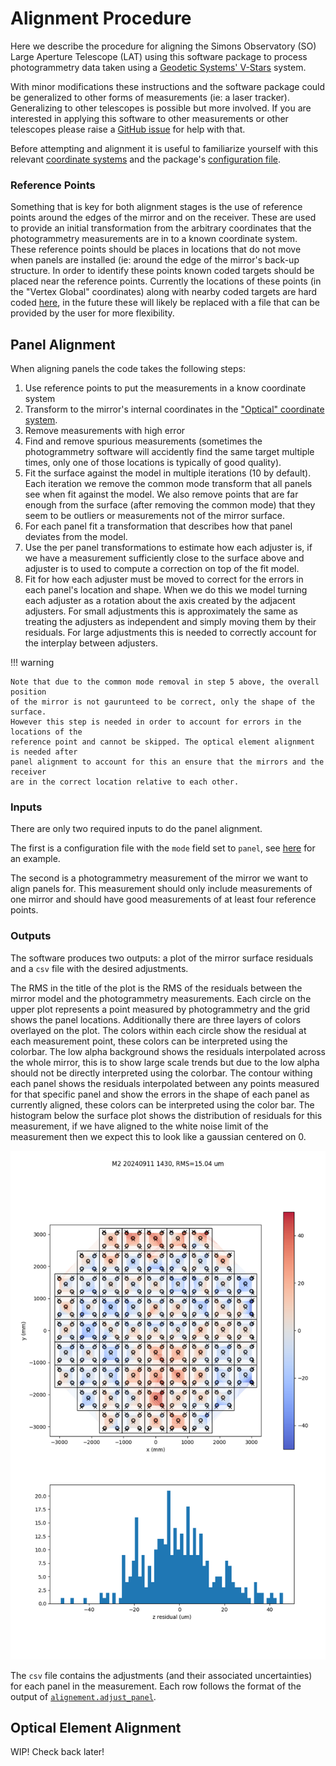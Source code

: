 # Alignment Procedure

Here we describe the procedure for aligning the Simons Observatory (SO)
Large Aperture Telescope (LAT) using this software package to process
photogrammetry data taken using a [Geodetic Systems' V-Stars](https://www.geodetic.com/v-stars/) system.

With minor modifications these instructions and the software package could be generalized to other forms
of measurements (ie: a laser tracker). Generalizing to other telescopes is possible but more involved.
If you are interested in applying this software to other measurements or other telescopes please raise a
[GitHub issue](https://github.com/simonsobs/LAT_Alignment/issues) for help with that.

Before attempting and alignment it is useful to familiarize yourself with this relevant
[coordinate systems](https://simonsobs.github.io/LAT_Alignment/latest/coordinate_systems/)
and the package's [configuration file](https://simonsobs.github.io/LAT_Alignment/latest/config_file/).

### Reference Points

Something that is key for both alignment stages is the use of reference points
around the edges of the mirror and on the receiver.
These are used to provide an initial transformation from the arbitrary coordinates
that the photogrammetry measurements are in to a known coordinate system.
These reference points should be places in locations that do not move when panels are
installed (ie: around the edge of the mirror's back-up structure.
In order to identify these points known coded targets should be placed near the reference points.
Currently the locations of these points (in the "Vertex Global" coordinates) along with nearby
coded targets are hard coded [here](https://github.com/simonsobs/LAT_Alignment/blob/415d5ccad4d16aaf2ca267c21f762bf62b612ca4/lat_alignment/transforms.py#L28-L41),
in the future these will likely be replaced with a file that can be provided by the user for more flexibility.

## Panel Alignment

When aligning panels the code takes the following steps:

1. Use reference points to put the measurements in a know coordinate system
2. Transform to the mirror's internal coordinates in the ["Optical" coordinate system](https://simonsobs.github.io/LAT_Alignment/latest/coordinate_systems/#optical-coordinate-systems).
3. Remove measurements with high error
4. Find and remove spurious measurements (sometimes the photogrammetry software will accidently find the same target multiple times, only one of those locations is typically of good quality).
5. Fit the surface against the model in multiple iterations (10 by default). Each iteration we remove the common mode transform that all panels see when fit against the model. We also remove points that are far enough from the surface (after removing the common mode) that they seem to be outliers or measurements not of the mirror surface.
6. For each panel fit a transformation that describes how that panel deviates from the model.
7. Use the per panel transformations to estimate how each adjuster is, if we have a measurement sufficiently close to the surface above and adjuster is to used to compute a correction on top of the fit model.
8. Fit for how each adjuster must be moved to correct for the errors in each panel's location and shape. When we do this we model turning each adjuster as a rotation about the axis created by the adjacent adjusters. For small adjustments this is approximately the same as treating the adjusters as independent and simply moving them by their residuals. For large adjustments this is needed to correctly account for the interplay between adjusters.

!!! warning

    Note that due to the common mode removal in step 5 above, the overall position
    of the mirror is not gaurunteed to be correct, only the shape of the surface.
    However this step is needed in order to account for errors in the locations of the
    reference point and cannot be skipped. The optical element alignment is needed after
    panel alignment to account for this an ensure that the mirrors and the receiver
    are in the correct location relative to each other.

### Inputs

There are only two required inputs to do the panel alignment.

The first is a configuration file with the `mode` field set to `panel`,
see [here](https://simonsobs.github.io/LAT_Alignment/latest/config_file/#panel-alignment)
for an example.

The second is a photogrammetry measurement of the mirror we want to align panels for.
This measurement should only include measurements of one mirror and should have good
measurements of at least four reference points.

### Outputs

The software produces two outputs: a plot of the mirror surface residuals and a `csv` file with the desired adjustments.

The RMS in the title of the plot is the RMS of the residuals between the mirror model and
the photogrammetry measurements. Each circle on the upper plot represents a point
measured by photogrammetry and the grid shows the panel locations.
Additionally there are three layers of colors overlayed on the plot.
The colors within each circle show the residual at each measurement point,
these colors can be interpreted using the colorbar.
The low alpha background shows the residuals interpolated across the whole mirror,
this is to show large scale trends but due to the low alpha should not be directly
interpreted using the colorbar.
The contour withing each panel shows the residuals interpolated between any points measured
for that specific panel and show the errors in the shape of each panel as currently aligned,
these colors can be interpreted using the color bar.
The histogram below the surface plot shows the distribution of residuals for this measurement,
if we have aligned to the white noise limit of the measurement then we expect this to look
like a gaussian centered on 0.

![Example surface residual plot](./imgs/M2_20240911_1430.png)

The `csv` file contains the adjustments (and their associated uncertainties) for each panel
in the measurement. Each row follows the format of the output of
[`alignement.adjust_panel`](https://simonsobs.github.io/LAT_Alignment/latest/reference/alignment/#lat_alignment.alignment.adjust_panel).

## Optical Element Alignment

WIP! Check back later!
